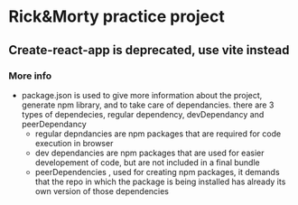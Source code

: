 # Rick&Morty practice project

## Create-react-app is deprecated, use vite instead

### More info

- package.json is used to give more information about the project, generate npm library, and to take care of dependancies.
  there are 3 types of dependecies, regular dependency, devDependancy and peerDependancy
  - regular depndancies are npm packages that are required for code execution in browser
  - dev dependancies are npm packages that are used for easier developement of code, but are not included in a final bundle
  - peerDependencies , used for creating npm packages, it demands that the repo in which the package is being installed has already its own version of those dependencies
